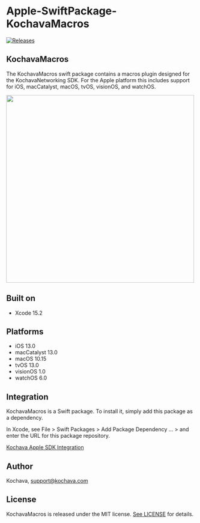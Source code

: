 # Apple-SwiftPackage-KochavaMacros

[![Releases](https://img.shields.io/github/v/release/kochava/Apple-SwiftPackage-KochavaMacros?include_prereleases&sort=semver)](https://github.com/Kochava/Apple-SwiftPackage-KochavaMacros/releases)

## KochavaMacros

The KochavaMacros swift package contains a macros plugin designed for the KochavaNetworking SDK.  For the Apple platform this includes support for iOS, macCatalyst, macOS, tvOS, visionOS, and watchOS.

<img src="https://storage.googleapis.com/kochava-web/2016/07/Kochava-horizontal-black-800x154.png" width="500" />

## Built on

* Xcode 15.2

## Platforms

* iOS 13.0
* macCatalyst 13.0
* macOS 10.15
* tvOS 13.0
* visionOS 1.0
* watchOS 6.0

## Integration

KochavaMacros is a Swift package.  To install it, simply add this package as a dependency.

In Xcode, see File > Swift Packages > Add Package Dependency ... > and enter the URL for this package repository.

[Kochava Apple SDK Integration](https://support.kochava.com/sdk-integration/ios-sdk-integration/)

## Author

Kochava, support@kochava.com

## License

KochavaMacros is released under the MIT license. [See LICENSE](https://github.com/Kochava/Apple-SwiftPackage-KochavaMacros/blob/main/LICENSE) for details.
